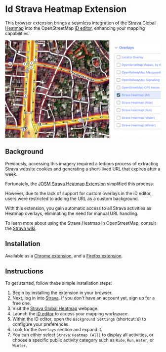 # Id Strava Heatmap Extension

This browser extension brings a seamless integration of the [Strava Global Heatmap](https://www.strava.com/heatmap) into the OpenStreetMap [iD editor](https://www.openstreetmap.org/edit?editor=id), enhancing your mapping capabilities.

![Strava Heatmap Overlays](./images/screenshot2.png)

## Background

Previously, accessing this imagery required a tedious process of extracting Strava website cookies and generating a short-lived URL that expires after a week.

Fortunately, the [JOSM Strava Heatmap Extension](https://github.com/zekefarwell/josm-strava-heatmap) simplified this process.

However, due to the lack of support for custom overlays in the iD editor, users were restricted to adding the URL as a custom background.

With this extension, you gain automatic access to all Strava activities as Heatmap overlays, eliminating the need for manual URL handling.

To learn more about using the Strava Heatmap in OpenStreetMap, consult the [Strava wiki](https://wiki.openstreetmap.org/wiki/Strava).

## Installation

Available as a [Chrome extension](https://chrome.google.com/webstore/detail/eglbcifjafncknmpmnelckombmgddlco), and a [Firefox extension](https://addons.mozilla.org/en-US/firefox/addon/id-strava-heatmap/).

## Instructions

To get started, follow these simple installation steps:

1. Begin by installing the extension in your browser.
2. Next, log in into [Strava](https://www.strava.com/login). If you don't have an account yet, sign up for a free one.
3. Visit the [Strava Global Heatmap](https://www.strava.com/heatmap) webpage.
4. Launch the [iD editor](https://www.openstreetmap.org/edit?editor=id) to access your mapping workspace.
5. Within the iD editor, open the `Background Settings` (shortcut: `B`) to configure your preferences.
6. Look for the `Overlays` section and expand it.
7. You can either select `Strava Heatmap (All)` to display all activities, or choose a specific public activity category such as `Ride`, `Run`, `Water`, or `Winter`.
